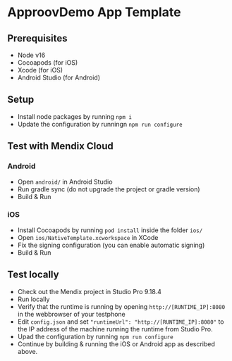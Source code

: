 # ApproovDemo App Template
 
## Prerequisites

* Node v16
* Cocoapods (for iOS)
* Xcode (for iOS)
* Android Studio (for Android)

## Setup

* Install node packages by running `npm i`
* Update the configuration by runningn `npm run configure`

## Test with Mendix Cloud

### Android

* Open `android/` in Android Studio
* Run gradle sync (do not upgrade the project or gradle version)
* Build & Run

### iOS

* Install Cocoapods by running `pod install` inside the folder `ios/`
* Open `ios/NativeTemplate.xcworkspace` in XCode
* Fix the signing configuration (you can enable automatic signing)
* Build & Run

## Test locally

* Check out the Mendix project in Studio Pro 9.18.4
* Run locally
* Verify that the runtime is running by opening `http://[RUNTIME_IP]:8080` in the webbrowser of your testphone
* Edit `config.json` and set `"runtimeUrl": "http://[RUNTIME_IP]:8080"` to the IP address of the machine running the runtime from Studio Pro.
* Upad the configuration by running `npm run configure`
* Continue by building & running the iOS or Android app as described above.
